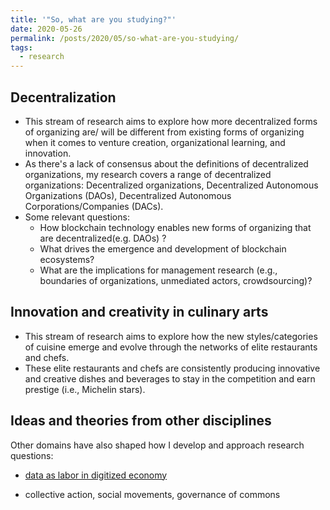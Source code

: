 ```yaml
---
title: '"So, what are you studying?"'
date: 2020-05-26
permalink: /posts/2020/05/so-what-are-you-studying/
tags:
  - research
---
```



## Decentralization
- This stream of research aims to explore how more decentralized forms of organizing are/ will be different from existing forms of organizing when it comes to venture creation, organizational learning, and innovation.
- As there's a lack of consensus about the definitions of decentralized organizations, my research covers a range of decentralized organizations: Decentralized organizations, Decentralized Autonomous Organizations (DAOs), Decentralized Autonomous Corporations/Companies (DACs).
- Some relevant questions:
  - How blockchain technology enables new forms of organizing that are decentralized(e.g. DAOs) ?  
  - What drives the emergence and development of blockchain ecosystems?
  - What are the implications for management research (e.g., boundaries of organizations, unmediated actors, crowdsourcing)?

## Innovation and creativity in culinary arts
- This stream of research aims to explore how the new styles/categories of cuisine emerge and evolve through the networks of elite restaurants and chefs.
- These elite restaurants and chefs are consistently producing innovative and creative dishes and beverages to stay in the competition and earn prestige (i.e., Michelin stars).


## Ideas and theories from other disciplines
Other domains have also shaped how I develop and approach research questions:

- [data as labor in digitized economy](https://radicalxchange.org/blog/posts/2019-1-5-ydij2t/)

- collective action, social movements, governance of commons
